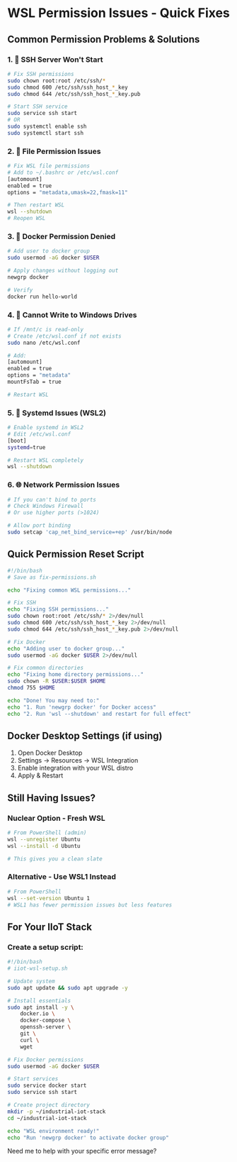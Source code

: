 # WSL Permission Issues - Quick Fixes

## Common Permission Problems & Solutions

### 1. 🔑 SSH Server Won't Start
```bash
# Fix SSH permissions
sudo chown root:root /etc/ssh/*
sudo chmod 600 /etc/ssh/ssh_host_*_key
sudo chmod 644 /etc/ssh/ssh_host_*_key.pub

# Start SSH service
sudo service ssh start
# OR
sudo systemctl enable ssh
sudo systemctl start ssh
```

### 2. 📁 File Permission Issues
```bash
# Fix WSL file permissions
# Add to ~/.bashrc or /etc/wsl.conf
[automount]
enabled = true
options = "metadata,umask=22,fmask=11"

# Then restart WSL
wsl --shutdown
# Reopen WSL
```

### 3. 🐳 Docker Permission Denied
```bash
# Add user to docker group
sudo usermod -aG docker $USER

# Apply changes without logging out
newgrp docker

# Verify
docker run hello-world
```

### 4. 🚫 Cannot Write to Windows Drives
```bash
# If /mnt/c is read-only
# Create /etc/wsl.conf if not exists
sudo nano /etc/wsl.conf

# Add:
[automount]
enabled = true
options = "metadata"
mountFsTab = true

# Restart WSL
```

### 5. 🔧 Systemd Issues (WSL2)
```bash
# Enable systemd in WSL2
# Edit /etc/wsl.conf
[boot]
systemd=true

# Restart WSL completely
wsl --shutdown
```

### 6. 🌐 Network Permission Issues
```bash
# If you can't bind to ports
# Check Windows Firewall
# Or use higher ports (>1024)

# Allow port binding
sudo setcap 'cap_net_bind_service=+ep' /usr/bin/node
```

## Quick Permission Reset Script
```bash
#!/bin/bash
# Save as fix-permissions.sh

echo "Fixing common WSL permissions..."

# Fix SSH
echo "Fixing SSH permissions..."
sudo chown root:root /etc/ssh/* 2>/dev/null
sudo chmod 600 /etc/ssh/ssh_host_*_key 2>/dev/null
sudo chmod 644 /etc/ssh/ssh_host_*_key.pub 2>/dev/null

# Fix Docker
echo "Adding user to docker group..."
sudo usermod -aG docker $USER 2>/dev/null

# Fix common directories
echo "Fixing home directory permissions..."
sudo chown -R $USER:$USER $HOME
chmod 755 $HOME

echo "Done! You may need to:"
echo "1. Run 'newgrp docker' for Docker access"
echo "2. Run 'wsl --shutdown' and restart for full effect"
```

## Docker Desktop Settings (if using)
1. Open Docker Desktop
2. Settings → Resources → WSL Integration
3. Enable integration with your WSL distro
4. Apply & Restart

## Still Having Issues?

### Nuclear Option - Fresh WSL
```bash
# From PowerShell (admin)
wsl --unregister Ubuntu
wsl --install -d Ubuntu

# This gives you a clean slate
```

### Alternative - Use WSL1 Instead
```bash
# From PowerShell
wsl --set-version Ubuntu 1
# WSL1 has fewer permission issues but less features
```

## For Your IIoT Stack

### Create a setup script:
```bash
#!/bin/bash
# iiot-wsl-setup.sh

# Update system
sudo apt update && sudo apt upgrade -y

# Install essentials
sudo apt install -y \
    docker.io \
    docker-compose \
    openssh-server \
    git \
    curl \
    wget

# Fix Docker permissions
sudo usermod -aG docker $USER

# Start services
sudo service docker start
sudo service ssh start

# Create project directory
mkdir -p ~/industrial-iot-stack
cd ~/industrial-iot-stack

echo "WSL environment ready!"
echo "Run 'newgrp docker' to activate docker group"
```

Need me to help with your specific error message?